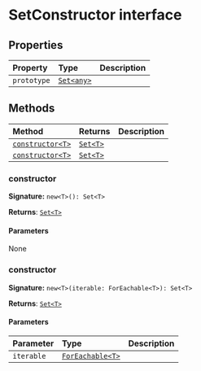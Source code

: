# SetConstructor interface










## Properties

| Property	   | Type	| Description|
|:-------------|:-------|:-----------|
|`prototype`      | [`Set<any>`](../es6-collections/set.md) |  |




## Methods

| Method	   |  Returns	| Description|
|:-------------|:-------|:-----------|
|[`constructor<T>`](#constructor<t>)      | [`Set<T>`](../es6-collections/set.md) |  |
|[`constructor<T>`](#constructor<t>)      | [`Set<T>`](../es6-collections/set.md) |  |




### constructor<T>



**Signature:** ``new<T>(): Set<T>``

**Returns**: [`Set<T>`](../es6-collections/set.md)



#### Parameters
None


### constructor<T>



**Signature:** ``new<T>(iterable: ForEachable<T>): Set<T>``

**Returns**: [`Set<T>`](../es6-collections/set.md)



#### Parameters


| Parameter	   | Type    | Description |
|:-------------|:---------------|:------------|
| `iterable`    | [`ForEachable<T>`](../es6-collections/foreachable.md) |  |

